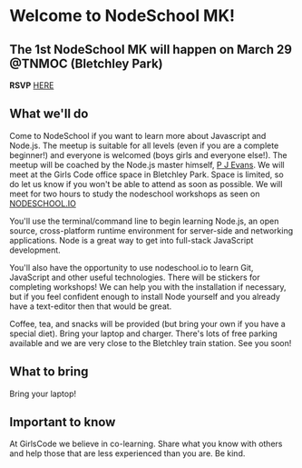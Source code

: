 # Welcome to NodeSchool MK!

## The 1st NodeSchool MK will happen on March 29 @TNMOC (Bletchley Park)
**RSVP** [HERE](https://www.meetup.com/Girls-Code-Learn-to-Code-with-Other-Girls-and-Women/events/248726005/)

## What we'll do
Come to NodeSchool if you want to learn more about Javascript and Node.js. The meetup is suitable for all levels (even if you are a complete beginner!) and everyone is welcomed (boys girls and everyone else!). The meetup will be coached by the Node.js master himself, [P J Evans](https://twitter.com/mrpjevans?lang=en). We will meet at the Girls Code office space in Bletchley Park. Space is limited, so do let us know if you won't be able to attend as soon as possible. We will meet for two hours to study the nodeschool workshops as seen on [NODESCHOOL.IO](https://nodeschool.io/)

You'll use the terminal/command line to begin learning Node.js, an open source, cross-platform runtime environment for server-side and networking applications. Node is a great way to get into full-stack JavaScript development.

You'll also have the opportunity to use nodeschool.io to learn Git, JavaScript and other useful technologies. There will be stickers for completing workshops! We can help you with the installation if necessary, but if you feel confident enough to install Node yourself and you already have a text-editor then that would be great.

Coffee, tea, and snacks will be provided (but bring your own if you have a special diet). Bring your laptop and charger. There's lots of free parking available and we are very close to the Bletchley train station. See you soon!

## What to bring
Bring your laptop!

## Important to know
At GirlsCode we believe in co-learning. Share what you know with others and help those that are less experienced than you are. Be kind.

